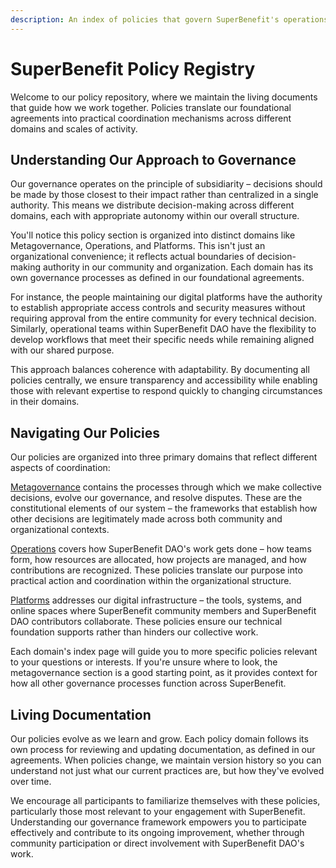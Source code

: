 ```yaml
---
description: An index of policies that govern SuperBenefit's operations
---
```


# SuperBenefit Policy Registry

Welcome to our policy repository, where we maintain the living documents that guide how we work together. Policies translate our foundational agreements into practical coordination mechanisms across different domains and scales of activity.

## Understanding Our Approach to Governance

Our governance operates on the principle of subsidiarity – decisions should be made by those closest to their impact rather than centralized in a single authority. This means we distribute decision-making across different domains, each with appropriate autonomy within our overall structure.

You'll notice this policy section is organized into distinct domains like Metagovernance, Operations, and Platforms. This isn't just an organizational convenience; it reflects actual boundaries of decision-making authority in our community and organization. Each domain has its own governance processes as defined in our foundational agreements.

For instance, the people maintaining our digital platforms have the authority to establish appropriate access controls and security measures without requiring approval from the entire community for every technical decision. Similarly, operational teams within SuperBenefit DAO have the flexibility to develop workflows that meet their specific needs while remaining aligned with our shared purpose.

This approach balances coherence with adaptability. By documenting all policies centrally, we ensure transparency and accessibility while enabling those with relevant expertise to respond quickly to changing circumstances in their domains.

## Navigating Our Policies

Our policies are organized into three primary domains that reflect different aspects of coordination:

[Metagovernance](metagovernance/) contains the processes through which we make collective decisions, evolve our governance, and resolve disputes. These are the constitutional elements of our system – the frameworks that establish how other decisions are legitimately made across both community and organizational contexts.

[Operations](operations/) covers how SuperBenefit DAO's work gets done – how teams form, how resources are allocated, how projects are managed, and how contributions are recognized. These policies translate our purpose into practical action and coordination within the organizational structure.

[Platforms](platforms/) addresses our digital infrastructure – the tools, systems, and online spaces where SuperBenefit community members and SuperBenefit DAO contributors collaborate. These policies ensure our technical foundation supports rather than hinders our collective work.

Each domain's index page will guide you to more specific policies relevant to your questions or interests. If you're unsure where to look, the metagovernance section is a good starting point, as it provides context for how all other governance processes function across SuperBenefit.

## Living Documentation

Our policies evolve as we learn and grow. Each policy domain follows its own process for reviewing and updating documentation, as defined in our agreements. When policies change, we maintain version history so you can understand not just what our current practices are, but how they've evolved over time.

We encourage all participants to familiarize themselves with these policies, particularly those most relevant to your engagement with SuperBenefit. Understanding our governance framework empowers you to participate effectively and contribute to its ongoing improvement, whether through community participation or direct involvement with SuperBenefit DAO's work.
